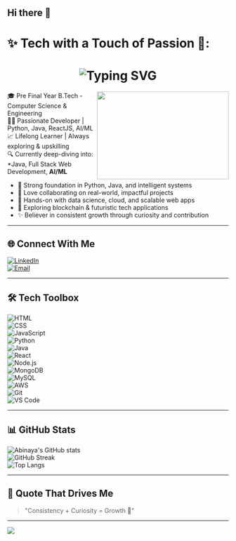 ## Hi there 👋

# ✨ Tech with a Touch of Passion 💙:

<h1 align="center">
  <img src="https://readme-typing-svg.demolab.com?font=Fira+Code&size=25&pause=1000&center=true&vCenter=true&color=FF69B4&width=435&lines=Hi+there%2C+I'm+Abinaya+%F0%9F%92%8C;Developer+%7C+AI+Explorer" alt="Typing SVG" />
</h1>
<img align="right" width="300" height="200" src="https://media.giphy.com/media/L8K62iTDkzGX6/giphy.gif">

🎓 Pre Final Year B.Tech - Computer Science & Engineering  
👩‍💻 Passionate Developer | Python, Java, ReactJS, AI/ML  
📈 Lifelong Learner | Always exploring & upskilling  
🔍 Currently deep-diving into: *Java, Full Stack Web Development, **AI/ML**  

- 🌟 Strong foundation in Python, Java, and intelligent systems  
- 🤝 Love collaborating on real-world, impactful projects  
- 💼 Hands-on with data science, cloud, and scalable web apps  
- 🧠 Exploring blockchain & futuristic tech applications  
- ✨ Believer in consistent growth through curiosity and contribution  

---

## 🌐 Connect With Me  

[![LinkedIn](https://img.shields.io/badge/LinkedIn-Connect-blue?logo=linkedin&logoColor=white)](https://www.linkedin.com/in/abinaya-s-817006/)  
[![Email](https://img.shields.io/badge/Gmail-abinayas0627@gmail.com-red?logo=gmail&logoColor=white)](mailto:abinayas0627@gmail.com)  

---

## 🛠 Tech Toolbox  

![HTML](https://img.shields.io/badge/HTML-e44d26?style=for-the-badge&logo=html5&logoColor=white)  
![CSS](https://img.shields.io/badge/CSS-264de4?style=for-the-badge&logo=css3&logoColor=white)  
![JavaScript](https://img.shields.io/badge/JavaScript-FFD700?style=for-the-badge&logo=javascript&logoColor=black)  
![Python](https://img.shields.io/badge/Python-306998?style=for-the-badge&logo=python&logoColor=white)  
![Java](https://img.shields.io/badge/Java-orange?style=for-the-badge&logo=java&logoColor=white)  
![React](https://img.shields.io/badge/React-20232a?style=for-the-badge&logo=react&logoColor=61dafb)  
![Node.js](https://img.shields.io/badge/Node.js-339933?style=for-the-badge&logo=nodedotjs&logoColor=white)  
![MongoDB](https://img.shields.io/badge/MongoDB-4DB33D?style=for-the-badge&logo=mongodb&logoColor=white)  
![MySQL](https://img.shields.io/badge/MySQL-00758F?style=for-the-badge&logo=mysql&logoColor=white)  
![AWS](https://img.shields.io/badge/AWS-orange?style=for-the-badge&logo=amazonaws&logoColor=white)  
![Git](https://img.shields.io/badge/Git-F05033?style=for-the-badge&logo=git&logoColor=white)  
![VS Code](https://img.shields.io/badge/VS%20Code-007ACC?style=for-the-badge&logo=visualstudiocode&logoColor=white)  

---

## 📊 GitHub Stats  

![Abinaya's GitHub stats](https://github-readme-stats.vercel.app/api?username=abinayas0627-coder&show_icons=true&theme=tokyonight&hide_border=true)  
![GitHub Streak](https://github-readme-streak-stats.herokuapp.com?user=abinayas0627-coder&theme=tokyonight&hide_border=true)  
![Top Langs](https://github-readme-stats.vercel.app/api/top-langs/?username=abinayas0627-coder&layout=compact&theme=tokyonight)  

---

## 💬 Quote That Drives Me  

> "Consistency + Curiosity = Growth 🚀"  

---

[![](https://visitcount.itsvg.in/api?id=abinayas0627-coder&icon=5&color=6)](https://visitcount.itsvg.in)  
<!--
**abinayas0627-coder/abinayas0627-coder** is a ✨ _special_ ✨ repository because its `README.md` (this file) appears on your GitHub profile.

Here are some ideas to get you started:

- 🔭 I’m currently working on ...
- 🌱 I’m currently learning ...
- 👯 I’m looking to collaborate on ...
- 🤔 I’m looking for help with ...
- 💬 Ask me about ...
- 📫 How to reach me: ...
- 😄 Pronouns: ...
- ⚡ Fun fact: ...
-->
